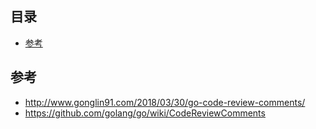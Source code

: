 ## 目录

- [参考](#参考)


## 参考

- http://www.gonglin91.com/2018/03/30/go-code-review-comments/
- https://github.com/golang/go/wiki/CodeReviewComments
